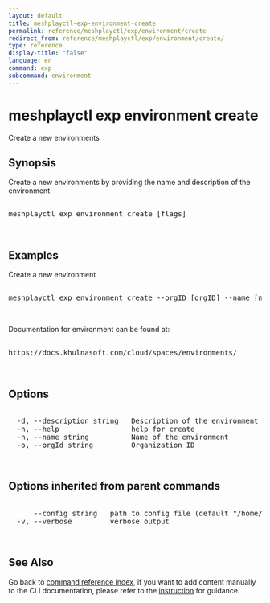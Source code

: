 ```yaml
---
layout: default
title: meshplayctl-exp-environment-create
permalink: reference/meshplayctl/exp/environment/create
redirect_from: reference/meshplayctl/exp/environment/create/
type: reference
display-title: "false"
language: en
command: exp
subcommand: environment
---
```


# meshplayctl exp environment create

Create a new environments

## Synopsis

Create a new environments by providing the name and description of the environment
<pre class='codeblock-pre'>
<div class='codeblock'>
meshplayctl exp environment create [flags]

</div>
</pre> 

## Examples

Create a new environment
<pre class='codeblock-pre'>
<div class='codeblock'>
meshplayctl exp environment create --orgID [orgID] --name [name] --description [description] 

</div>
</pre> 

Documentation for environment can be found at:
<pre class='codeblock-pre'>
<div class='codeblock'>
https://docs.khulnasoft.com/cloud/spaces/environments/

</div>
</pre> 

## Options

<pre class='codeblock-pre'>
<div class='codeblock'>
  -d, --description string   Description of the environment
  -h, --help                 help for create
  -n, --name string          Name of the environment
  -o, --orgId string         Organization ID

</div>
</pre>

## Options inherited from parent commands

<pre class='codeblock-pre'>
<div class='codeblock'>
      --config string   path to config file (default "/home/runner/.meshplay/config.yaml")
  -v, --verbose         verbose output

</div>
</pre>

## See Also

Go back to [command reference index](/reference/meshplayctl/), if you want to add content manually to the CLI documentation, please refer to the [instruction](/project/contributing/contributing-cli#preserving-manually-added-documentation) for guidance.
